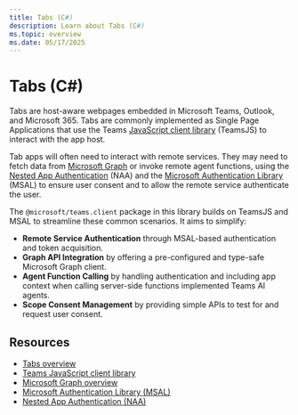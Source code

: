 ```yaml
---
title: Tabs (C#)
description: Learn about Tabs (C#)
ms.topic: overview
ms.date: 05/17/2025
---
```


# Tabs (C#)

Tabs are host-aware webpages embedded in Microsoft Teams, Outlook, and Microsoft 365. Tabs are commonly implemented as Single Page Applications that use the Teams [JavaScript client library](https:///microsoftteams/platform/tabs/how-to/using-teams-client-library) (TeamsJS) to interact with the app host.

Tab apps will often need to interact with remote services. They may need to fetch data from [Microsoft Graph](https:///graph/overview) or invoke remote agent functions, using the [Nested App Authentication](https:///microsoftteams/platform/concepts/authentication/nested-authentication) (NAA) and the [Microsoft Authentication Library](https:///entra/identity-platform/msal-overview) (MSAL) to ensure user consent and to allow the remote service authenticate the user.

The `@microsoft/teams.client` package in this library builds on TeamsJS and MSAL to streamline these common scenarios. It aims to simplify:

- **Remote Service Authentication** through MSAL-based authentication and token acquisition.
- **Graph API Integration** by offering a pre-configured and type-safe Microsoft Graph client.
- **Agent Function Calling** by handling authentication and including app context when calling server-side functions implemented Teams AI agents.
- **Scope Consent Management** by providing simple APIs to test for and request user consent.

## Resources
- [Tabs overview](https:///microsoftteams/platform/tabs/what-are-tabs?tabs=personal)
- [Teams JavaScript client library](https:///microsoftteams/platform/tabs/how-to/using-teams-client-library)
- [Microsoft Graph overview](https:///graph/overview)
- [Microsoft Authentication Library (MSAL)](https:///entra/identity-platform/msal-overview)
- [Nested App Authentication (NAA)](https:///microsoftteams/platform/concepts/authentication/nested-authentication)


